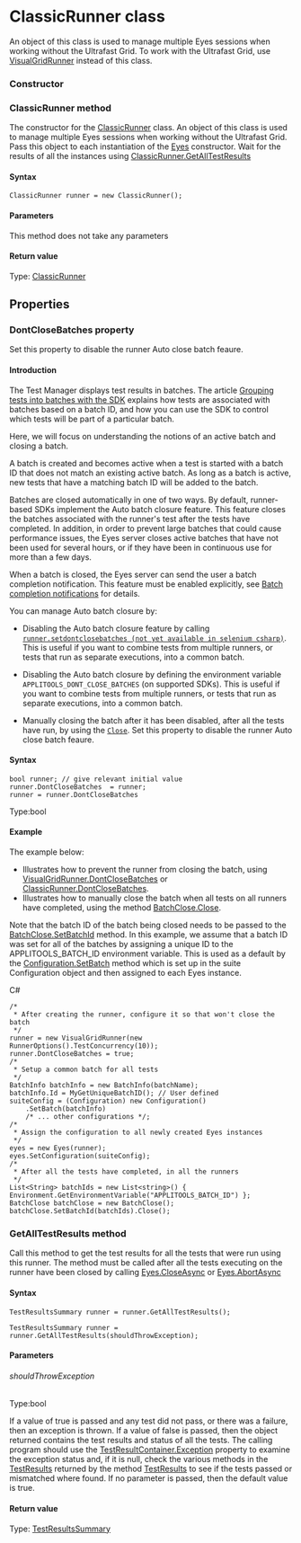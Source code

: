 # ClassicRunner class

An object of this class is used to manage multiple Eyes sessions when working without the Ultrafast Grid.
To work with the Ultrafast Grid, use [VisualGridRunner](./visualgridrunner) instead of this class.

### Constructor  
### ClassicRunner method
The constructor for the [ClassicRunner](./classicrunner) class.
An object of this class is used to manage multiple Eyes sessions when working without the Ultrafast Grid. Pass this object to each instantiation of the [Eyes](./eyes-method) constructor. Wait for the results of all the instances using [ClassicRunner.GetAllTestResults](#getalltestresults-method)
#### Syntax 
 ``` 
ClassicRunner runner = new ClassicRunner();
 ``` 

 #### Parameters 
This method does not take any parameters 
 
 #### Return value 
Type: [ClassicRunner](./classicrunner) 
## Properties 
### DontCloseBatches property
Set this property to disable the runner Auto close batch feaure.

#### Introduction 
The Test Manager displays test results in batches. The article [Grouping tests into batches with the SDK](https://applitools.com/docs/topics/working-with-test-batches/how-to-group-tests-into-batches.html) explains how tests are associated with batches based on a batch ID, and how you can use the SDK to control which tests will be part of a particular batch.

Here, we will focus on understanding the notions of an active batch and closing a batch.

A batch is created and becomes active when a test is started with a batch ID that does not match an existing active batch. As long as a batch is active, new tests that have a matching batch ID will be added to the batch.

Batches are closed automatically in one of two ways. By default, runner-based SDKs implement the Auto batch closure feature. This feature closes the batches associated with the runner's test after the tests have completed. In addition, in order to prevent large batches that could cause performance issues, the Eyes server closes active batches that have not been used for several hours, or if they have been in continuous use for more than a few days.

When a batch is closed, the Eyes server can send the user a batch completion notification. This feature must be enabled explicitly, see [Batch completion notifications](https://applitools.com/docs/features/batch-completion-notifications.html) for details.

You can manage Auto batch closure by:

*   Disabling the Auto batch closure feature by calling [`runner.setdontclosebatches (not yet available in selenium csharp)`](#). This is useful if you want to combine tests from multiple runners, or tests that run as separate executions, into a common batch.
    
*   Disabling the Auto batch closure by defining the environment variable `APPLITOOLS_DONT_CLOSE_BATCHES` (on supported SDKs). This is useful if you want to combine tests from multiple runners, or tests that run as separate executions, into a common batch.
    
*   Manually closing the batch after it has been disabled, after all the tests have run, by using the [`Close`](#close-method).
Set this property to disable the runner Auto close batch feaure.

#### Syntax 
 ``` 
bool runner; // give relevant initial value
runner.DontCloseBatches  = runner;
runner = runner.DontCloseBatches
 ``` 
 
 Type:bool
 
 #### Example 
The example below:

*   Illustrates how to prevent the runner from closing the batch, using [VisualGridRunner.DontCloseBatches](./visualgridrunner#setdontclosebatches-method) or [ClassicRunner.DontCloseBatches](#).
*   Illustrates how to manually close the batch when all tests on all runners have completed, using the method [BatchClose.Close](./batchclose#close-method).

Note that the batch ID of the batch being closed needs to be passed to the [BatchClose.SetBatchId](./batchclose#setbatchid-method) method. In this example, we assume that a batch ID was set for all of the batches by assigning a unique ID to the APPLITOOLS\_BATCH\_ID environment variable. This is used as a default by the [Configuration.SetBatch](./configuration#setbatch-method) method which is set up in the suite Configuration object and then assigned to each Eyes instance.

C#

    /*
     * After creating the runner, configure it so that won't close the batch
     */
    runner = new VisualGridRunner(new RunnerOptions().TestConcurrency(10));
    runner.DontCloseBatches = true;
    /*
     * Setup a common batch for all tests
     */
    BatchInfo batchInfo = new BatchInfo(batchName);
    batchInfo.Id = MyGetUniqueBatchID(); // User defined
    suiteConfig = (Configuration) new Configuration() 
        .SetBatch(batchInfo)
        /* ... other configurations */; 
    /* 
     * Assign the configuration to all newly created Eyes instances
     */
    eyes = new Eyes(runner);
    eyes.SetConfiguration(suiteConfig);
    /*
     * After all the tests have completed, in all the runners
     */
    List<String> batchIds = new List<string>() { Environment.GetEnvironmentVariable("APPLITOOLS_BATCH_ID") };
    BatchClose batchClose = new BatchClose();
    batchClose.SetBatchId(batchIds).Close(); 
### GetAllTestResults method
Call this method to get the test results for all the tests that were run using this runner.
The method must be called after all the tests executing on the runner have been closed by calling [Eyes.CloseAsync](./eyes#closeasync-method) or [Eyes.AbortAsync](./eyes#abortasync-method)
#### Syntax 
 ``` 
TestResultsSummary runner = runner.GetAllTestResults();

TestResultsSummary runner = runner.GetAllTestResults(shouldThrowException);
 ``` 

 #### Parameters 
 ###### shouldThrowException 
  
 Type:bool 
  
 If a value of true is passed and any test did not pass, or there was a failure, then an exception is thrown. If a value of false is passed, then the object returned contains the test results and status of all the tests. The calling program should use the [TestResultContainer.Exception](./testresultcontainer#getexception-property) property to examine the exception status and, if it is null, check the various methods in the [TestResults](./testresults-method) returned by the method [TestResults](./testresultcontainer#gettestresults-method) to see if the tests passed or mismatched where found. If no parameter is passed, then the default value is true. 
  
 #### Return value 
Type: [TestResultsSummary](./testresultssummary)
        
  
